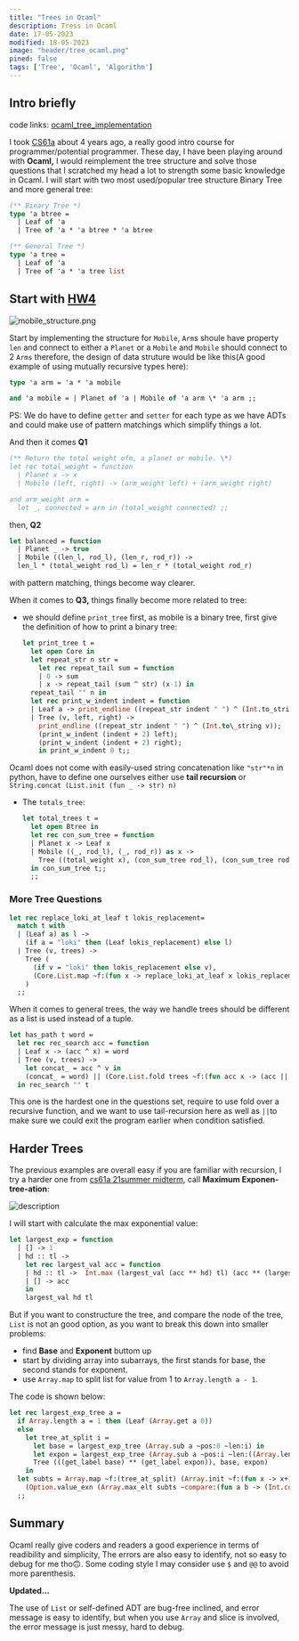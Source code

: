 ```yaml
---
title: "Trees in Ocaml"
description: Tress in Ocaml
date: 17-05-2023
modified: 18-05-2023
image: "header/tree_ocaml.png"
pined: false 
tags: ['Tree', 'Ocaml', 'Algorithm']
---
```


## Intro briefly
code links: [ocaml_tree_implementation](https://github.com/Frank-III/blog_code/tree/1d84e5465135898c47403b11705657603e3e9eb5/tree_hw)

I took [CS61a](https://cs61a.org/) about 4 years ago, a really good intro course for programmer/potential programmer. These day, I have been playing around with **Ocaml,** I would reimplement the tree structure and solve those questions that I scratched my head a lot to strength some basic knowledge in Ocaml. I will start with two most used/popular tree structure Binary Tree and more general tree:
```ocaml
(** Binary Tree *)
type 'a btree = 
  | Leaf of 'a
  | Tree of 'a * 'a btree * 'a btree

(** General Tree *)
type 'a tree = 
  | Leaf of 'a
  | Tree of 'a * 'a tree list
```
## Start with [HW4](https://cs61a.org/hw/hw04/#mobiles)

![mobile_structure.png](/personal_site/images/content/mobiles.png)

Start by implementing the structure for `Mobile`, `Arm`s shoule have property `len` and connect to either a `Planet` or a `Mobile` and `Mobile` should connect to 2 `Arms` therefore, the design of data struture would be like this(A good example of using mutually recursive types here):
```ocaml
type 'a arm = 'a * 'a mobile 

and 'a mobile = | Planet of 'a | Mobile of 'a arm \* 'a arm ;;
```
PS: We do have to define `getter` and `setter` for each type as we have ADTs and could make use of pattern matchings which simplify things a lot.

And then it comes **Q1**

```ocaml
(** Return the total weight ofm, a planet or mobile. \*) 
let rec total_weight = function 
  | Planet x -> x 
  | Mobile (left, right) -> (arm_weight left) + (arm_weight right) 

and arm_weight arm =
  let _, connected = arm in (total_weight connected) ;;
```
then, **Q2**

```ocaml
let balanced = function 
  | Planet _ -> true 
  | Mobile ((len_l, rod_l), (len_r, rod_r)) -> 
  len_l * (total_weight rod_l) = len_r * (total_weight rod_r)
```

with pattern matching, things become way clearer.

When it comes to **Q3,** things finally become more related to tree:

- we should define `print_tree` first, as mobile is a binary tree, first give the definition of how to print a binary tree:
  ```ocaml
  let print_tree t = 
    let open Core in 
    let repeat_str n str = 
      let rec repeat_tail sum = function 
      | 0 -> sum 
      | x -> repeat_tail (sum ^ str) (x-1) in 
    repeat_tail "" n in 
    let rec print_w_indent indent = function 
    | Leaf a -> print_endline ((repeat_str indent " ") ^ (Int.to_string a)) 
    | Tree (v, left, right) -> 
      print_endline ((repeat_str indent " ") ^ (Int.to\_string v)); 
      (print_w_indent (indent + 2) left); 
      (print_w_indent (indent + 2) right); 
      in print_w_indent 0 t;;
  ```

Ocaml does not come with easily-used string concatenation like `"str"*n` in python, have to define one ourselves either use **tail recursion** or `String.concat (List.init (fun _ -> str) n)`

- The `totals_tree`:
  ```ocaml
  let total_trees t =
    let open Btree in 
    let rec con_sum_tree = function 
    | Planet x -> Leaf x 
    | Mobile ((_, rod_l), (_, rod_r)) as x -> 
      Tree ((total_weight x), (con_sum_tree rod_l), (con_sum_tree rod_r))
    in con_sum_tree t;;
    ;;
  ``` 

### More Tree Questions
```ocaml
let rec replace_loki_at_leaf t lokis_replacement= 
  match t with 
  | (Leaf a) as l -> 
    (if a = "loki" then (Leaf lokis_replacement) else l)
  | Tree (v, trees) -> 
    Tree (
      (if v = "loki" then lokis_replacement else v),
      (Core.List.map ~f:(fun x -> replace_loki_at_leaf x lokis_replacement) trees)
    )
  ;;
```

When it comes to general trees, the way we handle trees should be different as a list is used instead of a tuple.

```ocaml
let has_path t word = 
  let rec rec_search acc = function 
  | Leaf x -> (acc ^ x) = word
  | Tree (v, trees) ->
    let concat_ = acc ^ v in 
    (concat_ = word) || (Core.List.fold trees ~f:(fun acc x -> (acc || (rec_search concat_ x))) ~init:false)
  in rec_search "" t 
```

This one is the hardest one in the questions set, require to use fold over a recursive function, and we want to use tail-recursion here as well as `||`to make sure we could exit the program earlier when condition satisfied.

## Harder Trees
The previous examples are overall easy if you are familiar with recursion, I try a harder one from [cs61a 21summer midterm](https://cs61a.org/exam/su21/midterm/61a-su21-midterm.pdf#page=10), call **Maximum Exponen-tree-ation**:

![description](/personal_site/images/content/exp_tree.png)

I will start with calculate the max exponential value:
```ocaml
let largest_exp = function 
  | [] -> 1
  | hd :: tl -> 
    let rec largest_val acc = function 
    | hd :: tl ->  Int.max (largest_val (acc ** hd) tl) (acc ** (largest_val hd tl))
    | [] -> acc
    in
    largest_val hd tl
```
But if you want to constructure the tree, and compare the node of the tree, `List` is not an good option, as you want to break this down into smaller problems: 
- find **Base** and **Exponent** buttom up
- start by dividing array into subarrays, the first stands for base, the second stands for exponent.
- use `Array.map` to split list for value from 1 to `Array.length a - 1`.

The code is shown below:

```ocaml
let rec largest_exp_tree a = 
  if Array.length a = 1 then (Leaf (Array.get a 0))
  else 
    let tree_at_split i = 
      let base = largest_exp_tree (Array.sub a ~pos:0 ~len:i) in 
      let expon = largest_exp_tree (Array.sub a ~pos:i ~len:((Array.length a) - i)) in 
      Tree (((get_label base) ** (get_label expon)), base, expon)
    in 
  let subts = Array.map ~f:(tree_at_split) (Array.init ~f:(fun x -> x+1) (Array.length a - 1)) in
    (Option.value_exn (Array.max_elt subts ~compare:(fun a b -> (Int.compare (get_label a) (get_label b)))))
  ;;
```
## Summary

Ocaml really give coders and readers a good experience in terms of readibility and simplicity, The errors are also easy to identify, not so easy to debug for me tho🙃. Some coding style I may consider use `$` and `@@` to avoid more parenthesis.

**Updated...**

The use of `List` or self-defined ADT are bug-free inclined, and error message is easy to identify, but when you use `Array` and slice is involved, the error message is just messy, hard to debug.

